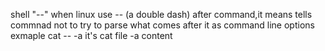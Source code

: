 shell "--"
when linux use -- (a double dash) after command,it means tells commnad  not to try to parse what comes after it as command line options
exmaple cat -- -a it's cat file -a content
